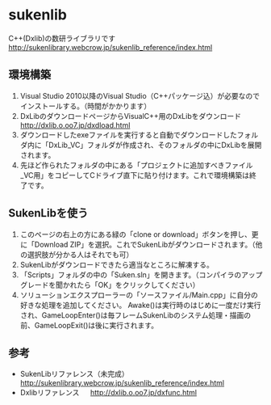 # sukenlib
C++(Dxlib)の数研ライブラリです
http://sukenlibrary.webcrow.jp/sukenlib_reference/index.html

## 環境構築
1. Visual Studio 2010以降のVisual Studio（C++パッケージ込）が必要なのでインストールする。（時間がかかります）
2. DxLibのダウンロードページからVisualC++用のDxLibをダウンロード
http://dxlib.o.oo7.jp/dxdload.html
3. ダウンロードしたexeファイルを実行すると自動でダウンロードしたフォルダ内に「DxLib_VC」フォルダが作成され、そのフォルダの中にDxLibを展開されます。
4. 先ほど作られたフォルダの中にある「プロジェクトに追加すべきファイル_VC用」をコピーしてCドライブ直下に貼り付けます。これで環境構築は終了です。

## SukenLibを使う
1. このページの右上の方にある緑の「clone or download」ボタンを押し、更に「Download ZIP」を選択。これでSukenLibがダウンロードされます。（他の選択肢が分かる人はそれでも可）
2. SukenLibがダウンロードできたら適当なところに解凍する。
3. 「Scripts」フォルダの中の「Suken.sln」を開きます。（コンパイラのアップグレードを聞かれたら「OK」をクリックしてください）
4. ソリューションエクスプローラーの「ソースファイル/Main.cpp」に自分の好きな処理を追加してください。
Awake()は実行時のはじめに一度だけ実行され、GameLoopEnter()は毎フレームSukenLibのシステム処理・描画の前、GameLoopExit()は後に実行されます。

## 参考
- SukenLibリファレンス（未完成）
　 http://sukenlibrary.webcrow.jp/sukenlib_reference/index.html
- Dxlibリファレンス
　 http://dxlib.o.oo7.jp/dxfunc.html

